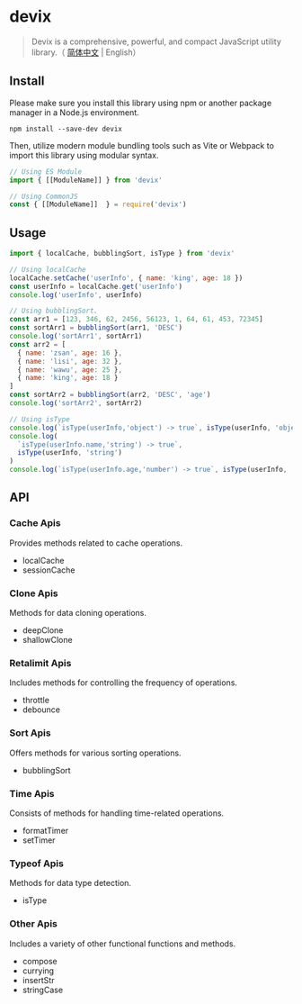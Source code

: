 # devix

> Devix is a comprehensive, powerful, and compact JavaScript utility library.（ [简体中文](README.md) | English）

## Install

Please make sure you install this library using npm or another package manager in a Node.js environment.

```shell
npm install --save-dev devix
```

Then, utilize modern module bundling tools such as Vite or Webpack to import this library using modular syntax.

```javascript
// Using ES Module
import { [[ModuleName]] } from 'devix'

// Using CommonJS
const { [[ModuleName]]  } = require('devix')
```

## Usage

```javascript
import { localCache, bubblingSort, isType } from 'devix'

// Using localCache
localCache.setCache('userInfo', { name: 'king', age: 18 })
const userInfo = localCache.get('userInfo')
console.log('userInfo', userInfo)

// Using bubblingSort、
const arr1 = [123, 346, 62, 2456, 56123, 1, 64, 61, 453, 72345]
const sortArr1 = bubblingSort(arr1, 'DESC')
console.log('sortArr1', sortArr1)
const arr2 = [
  { name: 'zsan', age: 16 },
  { name: 'lisi', age: 32 },
  { name: 'wawu', age: 25 },
  { name: 'king', age: 18 }
]
const sortArr2 = bubblingSort(arr2, 'DESC', 'age')
console.log('sortArr2', sortArr2)

// Using isType
console.log(`isType(userInfo,'object') -> true`, isType(userInfo, 'object'))
console.log(
  `isType(userInfo.name,'string') -> true`,
  isType(userInfo, 'string')
)
console.log(`isType(userInfo.age,'number') -> true`, isType(userInfo, 'number'))
```

## API

### Cache Apis

Provides methods related to cache operations.

- localCache
- sessionCache

### Clone Apis

Methods for data cloning operations.

- deepClone
- shallowClone

### Retalimit Apis

Includes methods for controlling the frequency of operations.

- throttle
- debounce

### Sort Apis

Offers methods for various sorting operations.

- bubblingSort

### Time Apis

Consists of methods for handling time-related operations.

- formatTimer
- setTimer

### Typeof Apis

Methods for data type detection.

- isType

### Other Apis

Includes a variety of other functional functions and methods.

- compose
- currying
- insertStr
- stringCase
